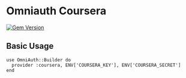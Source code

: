 Omniauth Coursera
================= 

[![Gem Version](https://badge.fury.io/rb/omniauth-coursera.svg)](http://badge.fury.io/rb/omniauth-coursera)

## Basic Usage

    use OmniAuth::Builder do
      provider :coursera, ENV['COURSERA_KEY'], ENV['COURSERA_SECRET']
    end
